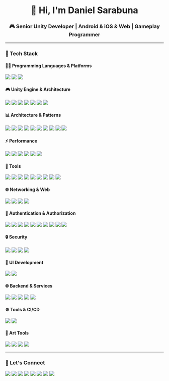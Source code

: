 <h1 align="center">👋 Hi, I'm Daniel Sarabuna</h1>
<h3 align="center">🎮 Senior Unity Developer | Android & iOS & Web | Gameplay Programmer</h3>

<hr/>

### 🧠 Tech Stack

#### 👨‍💻 Programming Languages & Platforms

<p>
  <img src="https://img.shields.io/badge/C%23-239120?logo=csharp&logoColor=white" />
  <img src="https://img.shields.io/badge/C/C++-00599C?logo=cplusplus&logoColor=white" />
  <img src="https://img.shields.io/badge/.NET-512BD4?logo=dotnet&logoColor=white" />
</p>

#### 🎮 Unity Engine & Architecture

<p>
  <img src="https://img.shields.io/badge/Unity-000000?logo=unity&logoColor=white" />
  <img src="https://img.shields.io/badge/Addressables-000000?logo=unity&logoColor=white" />
  <img src="https://img.shields.io/badge/ShaderGraph-8e44ad?logo=unity&logoColor=white" />
  <img src="https://img.shields.io/badge/VFXGraph-ff69b4?logo=unity&logoColor=white" />
  <img src="https://img.shields.io/badge/ECS-008080?logo=unity&logoColor=white" />
  <img src="https://img.shields.io/badge/DOTS-007ACC?logo=unity&logoColor=white" />
  <img src="https://img.shields.io/badge/JobSystem-17a2b8" />
</p>

#### 📊 Architecture & Patterns

<p>
  <img src="https://img.shields.io/badge/MVP-blueviolet" />
  <img src="https://img.shields.io/badge/MVVM-blueviolet" />
  <img src="https://img.shields.io/badge/DDD-blueviolet" />
  <img src="https://img.shields.io/badge/MVC-blueviolet" />
  <img src="https://img.shields.io/badge/Flux-blueviolet" />
  <img src="https://img.shields.io/badge/Observer-blueviolet" />
  <img src="https://img.shields.io/badge/Command-blueviolet" />
  <img src="https://img.shields.io/badge/Strategy-blueviolet" />
  <img src="https://img.shields.io/badge/Factory-blueviolet" />
  <img src="https://img.shields.io/badge/Singleton-blueviolet" />
</p>

#### ⚡ Performance

<p>
  <img src="https://img.shields.io/badge/ECS-008080?logo=unity&logoColor=white" />
  <img src="https://img.shields.io/badge/DOTS-007ACC?logo=unity&logoColor=white" />
  <img src="https://img.shields.io/badge/Job System-17a2b8" />
  <img src="https://img.shields.io/badge/Burst Compiler-4B0082?logo=unity&logoColor=white" />
  <img src="https://img.shields.io/badge/Multithreading-FF6347?logo=thread&logoColor=white" />
  <img src="https://img.shields.io/badge/Native%20Collections-228B22?logo=unity&logoColor=white" />
</p>

#### 🧰 Tools

<p>
  <img src="https://img.shields.io/badge/UniTask-17a2b8" />
  <img src="https://img.shields.io/badge/VContainer-222222" />
  <img src="https://img.shields.io/badge/Zenject-5e35b1" />
  <img src="https://img.shields.io/badge/MessagePipe-4A90E2" />
  <img src="https://img.shields.io/badge/UniRx/R3-4A90E2" />
  <img src="https://img.shields.io/badge/FlatBuffers-00599C?logo=c%23&logoColor=white" />
  <img src="https://img.shields.io/badge/DOTween-1DC2FF?logo=unity&logoColor=white" />
  <img src="https://img.shields.io/badge/Odin_Inspector-6E5BC7?logo=unity&logoColor=white" />
  <img src="https://img.shields.io/badge/Odin_Serializer-6E5BC7?logo=unity&logoColor=white" />
</p>

#### 🌐 Networking & Web

<p>
  <img src="https://img.shields.io/badge/WebSockets-FF9900?logo=websocket&logoColor=white" />
  <img src="https://img.shields.io/badge/REST%20API-00BCD4?logo=postman&logoColor=white" />
  <img src="https://img.shields.io/badge/UnityWebRequest-222222?logo=unity&logoColor=white" />
  <img src="https://img.shields.io/badge/HTTP%20Client-4CAF50?logo=httpie&logoColor=white" />
</p>

#### 🔐 Authentication & Authorization

<!-- Social & Platform Identity -->
<p>
  <img src="https://img.shields.io/badge/OAuth2-4285F4?logo=google&logoColor=white" />
  <img src="https://img.shields.io/badge/Firebase%20Auth-FFCA28?logo=firebase&logoColor=black" />
  <img src="https://img.shields.io/badge/Facebook%20Login-4267B2?logo=facebook&logoColor=white" />
  <img src="https://img.shields.io/badge/Google%20Sign--In-DB4437?logo=google&logoColor=white" />
  <img src="https://img.shields.io/badge/Apple%20Sign--In-000000?logo=apple&logoColor=white" />
  <img src="https://img.shields.io/badge/Game%20Center-000000?logo=apple&logoColor=white" />
  <img src="https://img.shields.io/badge/Google%20Play%20Games-34A853?logo=googleplay&logoColor=white" />
  <img src="https://img.shields.io/badge/Unity%20Authentication-000000?logo=unity&logoColor=white" />
  <img src="https://img.shields.io/badge/PlayFab%20Auth-003087?logo=azure&logoColor=white" />
  <img src="https://img.shields.io/badge/Custom%20Token%20Auth-6c757d?logo=unity&logoColor=white" />
</p>

#### 🔒 Security

<p>
  <img src="https://img.shields.io/badge/Obfuscation-E95420?logo=dotnet&logoColor=white" />
  <img src="https://img.shields.io/badge/AntiCheat-8B0000?logo=unity&logoColor=white" />
  <img src="https://img.shields.io/badge/Secure%20Save-228B22?logo=unity&logoColor=white" />
  <img src="https://img.shields.io/badge/Backend%20Validation-4169E1?logo=azuredevops&logoColor=white" />
</p>

#### 🎨 UI Development

<p>
  <img src="https://img.shields.io/badge/UI%20Toolkit-000000?logo=unity&logoColor=white" />
  <img src="https://img.shields.io/badge/Canvas%20UI-2C2C2C?logo=unity&logoColor=white" />
</p>

#### 🌐 Backend & Services

<p>
  <img src="https://img.shields.io/badge/PlayFab-003087?logo=azure&logoColor=white" />
  <img src="https://img.shields.io/badge/Firebase-FFCA28?logo=firebase&logoColor=black" />
  <img src="https://img.shields.io/badge/AWS%20S3-569A31?logo=amazonaws&logoColor=white" />
  <img src="https://img.shields.io/badge/Google%20Cloud-4285F4?logo=googlecloud&logoColor=white" />
  <img src="https://img.shields.io/badge/Unity%20Cloud-222222?logo=unity&logoColor=white" />
</p>

#### ⚙️ Tools & CI/CD

<p>
  <img src="https://img.shields.io/badge/TeamCity-000000?logo=teamcity&logoColor=white" />
  <img src="https://img.shields.io/badge/Unit%20Tests-007396?logo=dotnet&logoColor=white" />
</p>

#### 🎨 Art Tools

<p>
  <img src="https://img.shields.io/badge/Photoshop-31A8FF?logo=adobephotoshop&logoColor=white" />
  <img src="https://img.shields.io/badge/Blender-F5792A?logo=blender&logoColor=white" />
  <img src="https://img.shields.io/badge/Spine-000000?logo=esotericsoftware&logoColor=white" />
  <img src="https://img.shields.io/badge/Figma-F24E1E?logo=figma&logoColor=white" />
</p>

---

### 💬 Let's Connect

<p>
  <a href="https://t.me/kaganobu"><img src="https://img.shields.io/badge/Telegram-2CA5E0?logo=telegram&logoColor=white" /></a>
  <a href="https://www.linkedin.com/in/daniel-sarabuna/"><img src="https://img.shields.io/badge/LinkedIn-0A66C2?logo=linkedin&logoColor=white" /></a>
  <a href="https://steamcommunity.com/profiles/76561199175093078/"><img src="https://img.shields.io/badge/Steam-000000?logo=steam&logoColor=white" /></a>
  <a href="https://discord.com/users/kaganobu"><img src="https://img.shields.io/badge/Discord-5865F2?logo=discord&logoColor=white" /></a>
  <a href="https://account.xbox.com/en-us/profile?gamertag=Kaganobu9340"><img src="https://img.shields.io/badge/Xbox-107C10?logo=xbox&logoColor=white" /></a>
  <a href="https://www.reddit.com/user/kaganobu/"><img src="https://img.shields.io/badge/Reddit-FF4500?logo=reddit&logoColor=white" /></a>
  <a href="https://www.codewars.com/users/danielsarabuna/"><img src="https://img.shields.io/badge/Codewars-B1361E?logo=codewars&logoColor=white" /></a>
  <a href="https://leetcode.com/u/danielsarabuna/"><img src="https://img.shields.io/badge/LeetCode-FFA116?logo=leetcode&logoColor=black" /></a>
</p>
